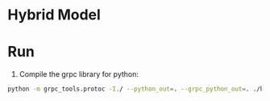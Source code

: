 # Hybrid Model

# Run
1. Compile the grpc library for python:
```bash
python -m grpc_tools.protoc -I./ --python_out=. --grpc_python_out=. ./hybrid.proto
```